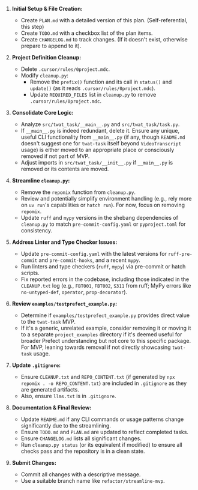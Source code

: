 1.  **Initial Setup & File Creation:**
    *   Create `PLAN.md` with a detailed version of this plan. (Self-referential, this step)
    *   Create `TODO.md` with a checkbox list of the plan items.
    *   Create `CHANGELOG.md` to track changes. (If it doesn't exist, otherwise prepare to append to it).

2.  **Project Definition Cleanup:**
    *   Delete `.cursor/rules/0project.mdc`.
    *   Modify `cleanup.py`:
        *   Remove the `prefix()` function and its call in `status()` and `update()` (as it reads `.cursor/rules/0project.mdc`).
        *   Update `REQUIRED_FILES` list in `cleanup.py` to remove `.cursor/rules/0project.mdc`.

3.  **Consolidate Core Logic:**
    *   Analyze `src/twat_task/__main__.py` and `src/twat_task/task.py`.
    *   If `__main__.py` is indeed redundant, delete it. Ensure any unique, useful CLI functionality from `__main__.py` (if any, though `README.md` doesn't suggest one for `twat-task` itself beyond `VideoTranscript` usage) is either moved to an appropriate place or consciously removed if not part of MVP.
    *   Adjust imports in `src/twat_task/__init__.py` if `__main__.py` is removed or its contents are moved.

4.  **Streamline `cleanup.py`:**
    *   Remove the `repomix` function from `cleanup.py`.
    *   Review and potentially simplify environment handling (e.g., rely more on `uv run`'s capabilities or `hatch run`). For now, focus on removing `repomix`.
    *   Update `ruff` and `mypy` versions in the shebang dependencies of `cleanup.py` to match `pre-commit-config.yaml` or `pyproject.toml` for consistency.

5.  **Address Linter and Type Checker Issues:**
    *   Update `pre-commit-config.yaml` with the latest versions for `ruff-pre-commit` and `pre-commit-hooks`, and a recent `mypy`.
    *   Run linters and type checkers (`ruff`, `mypy`) via pre-commit or hatch scripts.
    *   Fix reported errors in the codebase, including those indicated in the `CLEANUP.txt` log (e.g., `FBT001`, `FBT002`, `S311` from ruff; MyPy errors like `no-untyped-def`, `operator`, `prop-decorator`).

6.  **Review `examples/testprefect_example.py`:**
    *   Determine if `examples/testprefect_example.py` provides direct value to the `twat-task` MVP.
    *   If it's a generic, unrelated example, consider removing it or moving it to a separate `project_examples` directory if it's deemed useful for broader Prefect understanding but not core to this specific package. For MVP, leaning towards removal if not directly showcasing `twat-task` usage.

7.  **Update `.gitignore`:**
    *   Ensure `CLEANUP.txt` and `REPO_CONTENT.txt` (if generated by `npx repomix . -o REPO_CONTENT.txt`) are included in `.gitignore` as they are generated artifacts.
    *   Also, ensure `llms.txt` is in `.gitignore`.

8.  **Documentation & Final Review:**
    *   Update `README.md` if any CLI commands or usage patterns change significantly due to the streamlining.
    *   Ensure `TODO.md` and `PLAN.md` are updated to reflect completed tasks.
    *   Ensure `CHANGELOG.md` lists all significant changes.
    *   Run `cleanup.py status` (or its equivalent if modified) to ensure all checks pass and the repository is in a clean state.

9.  **Submit Changes:**
    *   Commit all changes with a descriptive message.
    *   Use a suitable branch name like `refactor/streamline-mvp`.
